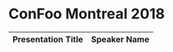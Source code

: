 # ConFoo Montreal 2018

| Presentation Title | Speaker Name  |
---------------------|---------------|
